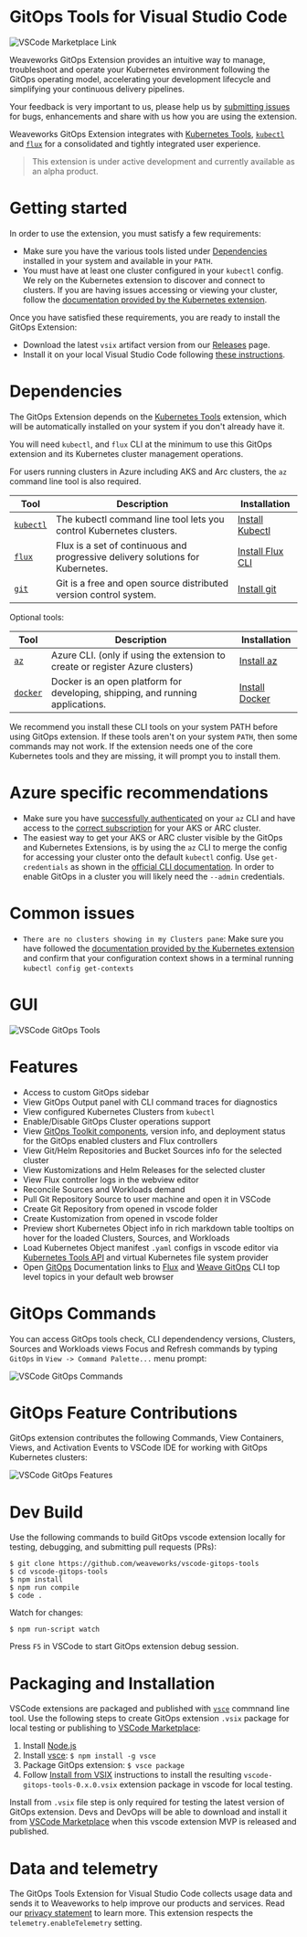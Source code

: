 # GitOps Tools for Visual Studio Code

![VSCode Marketplace Link](https://vsmarketplacebadge.apphb.com/version-short/weaveworks.vscode-gitops-tools.svg)

Weaveworks GitOps Extension provides an intuitive way to manage, troubleshoot and operate your Kubernetes environment following the GitOps operating model, accelerating your development lifecycle and simplifying your continuous delivery pipelines.

Your feedback is very important to us, please help us by [submitting issues](https://github.com/weaveworks/vscode-gitops-tools/issues) for bugs, enhancements and share with us how you are using the extension.

Weaveworks GitOps Extension integrates with [Kubernetes Tools](https://marketplace.visualstudio.com/items?itemName=ms-kubernetes-tools.vscode-kubernetes-tools), [`kubectl`](https://kubernetes.io/docs/reference/kubectl/overview/) and [`flux`](https://fluxcd.io/) for a consolidated and tightly integrated user experience.

> This extension is under active development and currently available as an alpha product.

# Getting started

In order to use the extension, you must satisfy a few requirements:

- Make sure you have the various tools listed under [Dependencies](#dependencies) installed in your system and available in your `PATH`.
- You must have at least one cluster configured in your `kubectl` config. We rely on the Kubernetes extension to discover and connect to clusters. If you are having issues accessing or viewing your cluster, follow the [documentation provided by the Kubernetes extension](https://github.com/Azure/vscode-kubernetes-tools#working-with-kubeconfigs).

Once you have satisfied these requirements, you are ready to install the GitOps Extension:

- Download the latest `vsix` artifact version from our [Releases](https://github.com/weaveworks/vscode-gitops-tools/releases) page.
- Install it on your local Visual Studio Code following [these instructions](https://code.visualstudio.com/docs/editor/extension-marketplace#_install-from-a-vsix).


# Dependencies

The GitOps Extension depends on the [Kubernetes Tools](https://marketplace.visualstudio.com/items?itemName=ms-kubernetes-tools.vscode-kubernetes-tools) extension, which will be automatically installed on your system if you don't already have it.

You will need `kubectl`, and `flux` CLI at the minimum to use this GitOps extension and its Kubernetes cluster management operations.

For users running clusters in Azure including AKS and Arc clusters, the `az` command line tool is also required.

Tool | Description | Installation
--- | --- | ---
[`kubectl`](https://kubernetes.io/docs/reference/kubectl/overview/) | The kubectl command line tool lets you control Kubernetes clusters.  | [Install Kubectl](https://kubectl.docs.kubernetes.io/installation/kubectl/)
[`flux`](https://fluxcd.io) | Flux is a set of continuous and progressive delivery solutions for Kubernetes. | [Install Flux CLI](https://fluxcd.io/docs/installation/#install-the-flux-cli)
[`git`](https://git-scm.com) | Git is a free and open source distributed version control system. | [Install git](https://git-scm.com/downloads)

Optional tools:

Tool | Description | Installation
--- | --- | ---
[`az`](https://docs.microsoft.com/en-us/cli/azure/) | Azure CLI. (only if using the extension to create or register Azure clusters) | [Install az](https://docs.microsoft.com/en-us/cli/azure/install-azure-cli)
[`docker`](https://www.docker.com) | Docker is an open platform for developing, shipping, and running applications. | [Install Docker](https://docs.docker.com/get-docker/)


We recommend you install these CLI tools on your system PATH before using GitOps extension. If these tools aren't on your system `PATH`, then some commands may not work. If the extension needs one of the core Kubernetes tools and they are missing, it will prompt you to install them.

# Azure specific recommendations

- Make sure you have [successfully authenticated](https://docs.microsoft.com/en-us/cli/azure/authenticate-azure-cli) on your `az` CLI and have access to the [correct subscription](https://docs.microsoft.com/en-us/cli/azure/account?view=azure-cli-latest#az_account_set) for your AKS or ARC cluster.
- The easiest way to get your AKS or ARC cluster visible by the GitOps and Kubernetes Extensions, is by using the `az` CLI to merge the config for accessing your cluster onto the default `kubectl` config. Use `get-credentials` as shown in the [official CLI documentation](https://docs.microsoft.com/en-us/cli/azure/aks?view=azure-cli-latest#az_aks_get_credentials). In order to enable GitOps in a cluster you will likely need the `--admin` credentials.

# Common issues

- `There are no clusters showing in my Clusters pane`: Make sure you have followed the [documentation provided by the Kubernetes extension](https://github.com/Azure/vscode-kubernetes-tools#working-with-kubeconfigs) and confirm that your configuration context shows in a terminal running `kubectl config get-contexts`


# GUI

![VSCode GitOps Tools](docs/images/vscode-gitops-tools.png)

# Features

- Access to custom GitOps sidebar
- View GitOps Output panel with CLI command traces for diagnostics
- View configured Kubernetes Clusters from `kubectl`
- Enable/Disable GitOps Cluster operations support
- View [GitOps Toolkit components](https://fluxcd.io/docs/components/), version info, and deployment status for the GitOps enabled clusters and Flux controllers
- View Git/Helm Repositories and Bucket Sources info for the selected cluster
- View Kustomizations and Helm Releases for the selected cluster
- View Flux controller logs in the webview editor
- Reconcile Sources and Workloads demand
- Pull Git Repository Source to user machine and open it in VSCode
- Create Git Repository from opened in vscode folder
- Create Kustomization from opened in vscode folder
- Preview short Kubernetes Object info in rich markdown table tooltips on hover for the loaded Clusters, Sources, and Workloads
- Load Kubernetes Object manifest `.yaml` configs in vscode editor via [Kubernetes Tools API](https://github.com/Azure/vscode-kubernetes-tools-api) and virtual Kubernetes file system provider
- Open [GitOps](https://www.weave.works/technologies/gitops/) Documentation links to [Flux](https://fluxcd.io/) and [Weave GitOps](https://www.weave.works/product/gitops-core/) CLI top level topics in your default web browser

# GitOps Commands

You can access GitOps tools check, CLI dependendency versions, Clusters, Sources and Workloads views Focus and Refresh commands by typing `GitOps` in `View -> Command Palette...` menu prompt:

![VSCode GitOps Commands](docs/images/vscode-gitops-commands.png)

# GitOps Feature Contributions

GitOps extension contributes the following Commands, View Containers, Views, and Activation Events to VSCode IDE for working with GitOps Kubernetes clusters:

![VSCode GitOps Features](docs/images/vscode-gitops-features.png)

# Dev Build

Use the following commands to build GitOps vscode extension locally for testing, debugging, and submitting pull requests (PRs):

```
$ git clone https://github.com/weaveworks/vscode-gitops-tools
$ cd vscode-gitops-tools
$ npm install
$ npm run compile
$ code .
```

Watch for changes:

```
$ npm run-script watch
```

Press `F5` in VSCode to start GitOps extension debug session.

# Packaging and Installation

VSCode extensions are packaged and published with [`vsce`](https://code.visualstudio.com/api/working-with-extensions/publishing-extension) commnand line tool. Use the following steps to create GitOps extension `.vsix` package for local testing or publishing to [VSCode Marketplace](https://marketplace.visualstudio.com/vscode):

1. Install [Node.js](https://nodejs.org)
2. Install [vsce](https://github.com/microsoft/vscode-vsce): ```$ npm install -g vsce```
3. Package GitOps extension: ```$ vsce package```
4. Follow [Install from VSIX](https://code.visualstudio.com/docs/editor/extension-marketplace#_install-from-a-vsix) instructions to install the resulting `vscode-gitops-tools-0.x.0.vsix` extension package in vscode for local testing.

Install from `.vsix` file step is only required for testing the latest version of GitOps extension. Devs and DevOps will be able to download and install it from [VSCode Marketplace](https://marketplace.visualstudio.com/search?term=gitops&target=VSCode) when this vscode extension MVP is released and published.

# Data and telemetry

The GitOps Tools Extension for Visual Studio Code collects usage data and sends it to Weaveworks to help improve our products and services. Read our [privacy statement](https://www.weave.works/weaveworks-privacy-policy/) to learn more. This extension respects the `telemetry.enableTelemetry` setting.

